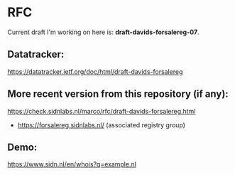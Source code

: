 # RFC

Current draft I'm working on here is: **draft-davids-forsalereg-07**.

## Datatracker:

https://datatracker.ietf.org/doc/html/draft-davids-forsalereg

## More recent version from this repository (if any):

https://check.sidnlabs.nl/marco/rfc/draft-davids-forsalereg.html
* https://forsalereg.sidnlabs.nl/ (associated registry group)

## Demo:

https://www.sidn.nl/en/whois?q=example.nl
